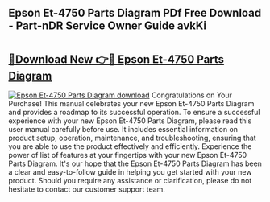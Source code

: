 ## Epson Et-4750 Parts Diagram PDf Free Download - Part-nDR Service Owner Guide avkKi

# <h2><a href="http://dfi71o3.blite.top/?on=Epson+Et-4750+Parts+Diagram">🔗Download New 👉🔴 Epson Et-4750 Parts Diagram</a></h2>

[![Epson Et-4750 Parts Diagram download](https://i.imgur.com/lujVjoI.png)](http://dfi71o3.blite.top/?on=Epson+Et-4750+Parts+Diagram)
Congratulations on Your Purchase! This manual celebrates your new Epson Et-4750 Parts Diagram and provides a roadmap to its successful operation. To ensure a successful experience with your new Epson Et-4750 Parts Diagram, please read this user manual carefully before use. It includes essential information on product setup, operation, maintenance, and troubleshooting, ensuring that you are able to use the product effectively and efficiently. Experience the power of list of features at your fingertips with your new Epson Et-4750 Parts Diagram. It's our hope that the Epson Et-4750 Parts Diagram has been a clear and easy-to-follow guide in helping you get started with your new product. Should you require any assistance or clarification, please do not hesitate to contact our customer support team.
